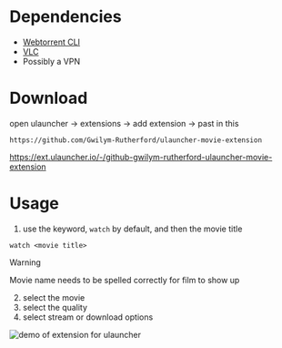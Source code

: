 # Dependencies
- [Webtorrent CLI](https://github.com/webtorrent/webtorrent-cli)
- [VLC](https://www.videolan.org/vlc/)
- Possibly a VPN

# Download
open ulauncher -> extensions -> add extension -> past in this
```
https://github.com/Gwilym-Rutherford/ulauncher-movie-extension
```
https://ext.ulauncher.io/-/github-gwilym-rutherford-ulauncher-movie-extension

# Usage
1. use the keyword, `watch` by default, and then the movie title
```
watch <movie title>
```
> [!WARNING]
> Movie name needs to be spelled correctly for film to show up

2. select the movie
3. select the quality
4. select stream or download options

![demo of extension for ulauncher](demo/demo.GIF)

